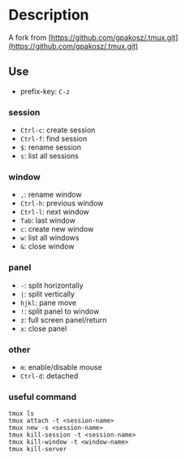# Description

A fork from [https://github.com/gpakosz/.tmux.git](https://github.com/gpakosz/.tmux.git)

## Use

- prefix-key: `C-z`

### session

- `Ctrl-c`: create session
- `Ctrl-f`: find session
- `$`: rename session
- `s`: list all sessions

### window

- `,`: rename window
- `Ctrl-h`: previous window
- `Ctrl-l`: next window
- `Tab`: last window
- `c`: create new window
- `w`: list all windows
- `&`: close window

### panel

- `-`: split horizontally
- `|`: split vertically
- `hjkl`: pane move
- `!`: split panel to window
- `z`: full screen panel/return
- `x`: close panel

### other

- `m`: enable/disable mouse
- `Ctrl-d`: detached

### useful command

```shell
tmux ls
tmux attach -t <session-name>
tmux new -s <session-name>
tmux kill-session -t <session-name>
tmux kill-window -t <window-name>
tmux kill-server
```

